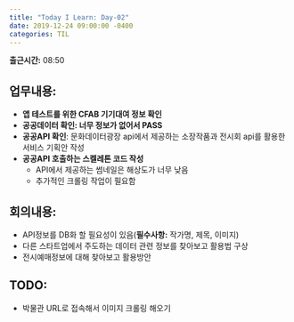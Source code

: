 ```yaml
---
title: "Today I Learn: Day-02"
date: 2019-12-24 09:00:00 -0400
categories: TIL
---
```

**출근시간:** 08:50<br>

**업무내용:**
---
+ **앱 테스트를 위한 CFAB 기기대여 정보 확인**
+ **공공데이터 확인: 너무 정보가 없어서 PASS**
+ **공공API 확인**: 문화데이터광장 api에서 제공하는 소장작품과 전시회 api를 활용한 서비스 기획안 작성
+ **공공API 호출하는 스켈레톤 코드 작성**
  + API에서 제공하는 썸네일은 해상도가 너무 낮음
  + 추가적인 크롤링 작업이 필요함

**회의내용:**
---
+ API정보를 DB화 할 필요성이 있음(**필수사항:** 작가명, 제목, 이미지)
+ 다른 스타트업에서 주도하는 데이터 관련 정보를 찾아보고 활용법 구상
+ 전시예매정보에 대해 찾아보고 활용방안 

**TODO:**
---
+ 박물관 URL로 접속해서 이미지 크롤링 해오기
